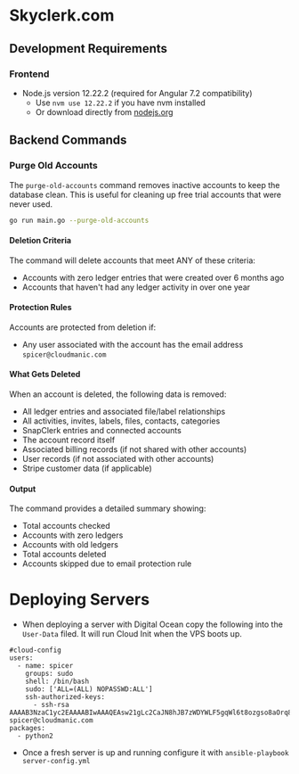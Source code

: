 # Skyclerk.com

## Development Requirements

### Frontend
- Node.js version 12.22.2 (required for Angular 7.2 compatibility)
  - Use `nvm use 12.22.2` if you have nvm installed
  - Or download directly from [nodejs.org](https://nodejs.org/)

## Backend Commands

### Purge Old Accounts

The `purge-old-accounts` command removes inactive accounts to keep the database clean. This is useful for cleaning up free trial accounts that were never used.

```bash
go run main.go --purge-old-accounts
```

#### Deletion Criteria

The command will delete accounts that meet ANY of these criteria:
- Accounts with zero ledger entries that were created over 6 months ago
- Accounts that haven't had any ledger activity in over one year

#### Protection Rules

Accounts are protected from deletion if:
- Any user associated with the account has the email address `spicer@cloudmanic.com`

#### What Gets Deleted

When an account is deleted, the following data is removed:
- All ledger entries and associated file/label relationships
- All activities, invites, labels, files, contacts, categories
- SnapClerk entries and connected accounts
- The account record itself
- Associated billing records (if not shared with other accounts)
- User records (if not associated with other accounts)
- Stripe customer data (if applicable)

#### Output

The command provides a detailed summary showing:
- Total accounts checked
- Accounts with zero ledgers
- Accounts with old ledgers
- Total accounts deleted
- Accounts skipped due to email protection rule

# Deploying Servers

* When deploying a server with Digital Ocean copy the following into the `User-Data` filed. It will run Cloud Init when the VPS boots up.

```
#cloud-config
users:
  - name: spicer
    groups: sudo
    shell: /bin/bash
    sudo: ['ALL=(ALL) NOPASSWD:ALL']
    ssh-authorized-keys:
      - ssh-rsa AAAAB3NzaC1yc2EAAAABIwAAAQEAsw21gLc2CaJN8hJB7zWDYWLF5gqWl6t8ozgso8aOrq8rz7P8ji3MwvHEelEe6UMNg4CxWTGYIWvFptlfCRvy9d94RBy9AAdb4pEBmSOyxPf8sJ+xD+V3TFJfmMOAm4049cBLN9b7+PRkUjl4jC3zTch5tQ+5lG7v04tWwzCaSCSD2HNuw2qKK3FpaLA6EIw+ieueBkgNgRnwMvgVO8nmyOkR5b3WUoL4vow3heNHV00V4M0yhBHLHDIFkXMgMztpLm3Dki1ZplUF0EyPH5llj5a4n2RMR5c7B1wAiXuUPO0oQTw9ItS5SZl9zKu9ZuIvqeXWsz/0NqRdEMIKqvxIZQ== spicer@cloudmanic.com
packages:
  - python2
```

* Once a fresh server is up and running configure it with `ansible-playbook server-config.yml`

